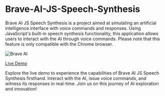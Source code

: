 # Brave-AI-JS-Speech-Synthesis

Brave AI JS Speech Synthesis is a project aimed at simulating an artificial intelligence interface with voice commands and responses. Using JavaScript's built-in speech synthesis functionality, this application allows users to interact with the AI through voice commands. Please note that this feature is only compatible with the Chrome browser.

![Brave AI]([https://www.html-code-generator.com/images/meta/php/php-countries-array.png](https://img.freepik.com/free-photo/robot-handshake-human-background-futuristic-digital-age_53876-129770.jpg?t=st=1709299627~exp=1709303227~hmac=959a9356659e6fd8b114b02183adb06aa73d5a80b03d0266d4e8a8979eafe161&w=740))

[Live Demo](https://koweather.netlify.app/)

Explore the live demo to experience the capabilities of Brave AI JS Speech Synthesis firsthand. Interact with the AI, issue voice commands, and witness its responses in real-time. Join us on this journey of AI exploration and innovation!

